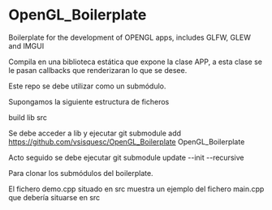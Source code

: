 # OpenGL_Boilerplate

Boilerplate for the development of OPENGL apps, includes GLFW, GLEW and IMGUI

Compila en una biblioteca estática que expone la clase APP, a esta clase se le pasan callbacks que renderizaran lo que se desee.

Este repo se debe utilizar como un submódulo.

Supongamos la siguiente estructura de ficheros

build
lib
src

Se debe acceder a lib y ejecutar
git submodule add https://github.com/vsisquesc/OpenGL_Boilerplate OpenGL_Boilerplate

Acto seguido se debe ejecutar
git submodule update --init --recursive

Para clonar los submódulos del boilerplate.

El fichero demo.cpp situado en src muestra un ejemplo del fichero main.cpp que debería situarse en src
